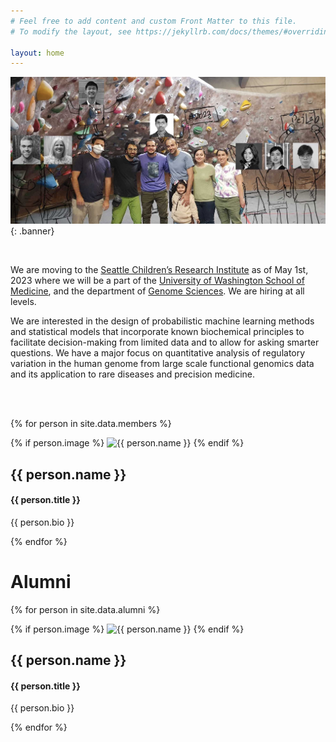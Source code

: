 ```yaml
---
# Feel free to add content and custom Front Matter to this file.
# To modify the layout, see https://jekyllrb.com/docs/themes/#overriding-theme-defaults

layout: home
---
```


![PejLab group picture](/assets/images/Pejlab_group_pic2.jpg){: .banner}

<br>

We are moving to the [Seattle Children’s Research Institute](https://www.seattlechildrens.org/research/research-institute/) as of May 1st, 2023 where we will be a part of the [University of Washington School of Medicine](https://www.uwmedicine.org/school-of-medicine), and the department of [Genome Sciences](https://www.gs.washington.edu/). We are hiring at all levels.

We are interested in the design of probabilistic machine learning methods and statistical models that incorporate known biochemical principles to facilitate decision-making from limited data and to allow for asking smarter questions. We have a major focus on quantitative analysis of regulatory variation in the human genome from large scale functional genomics data and its application to rare diseases and precision medicine.

<br><br>

{% for person in site.data.members %}
  <div class="person">
    {% if person.image %}
      <img class="person-image" alt="{{ person.name }}" src="/assets/images/people/{{ person.image }}">
    {% endif %}
    <div class="person-info">
      <h2 class="person-name">{{ person.name }}</h2>
      <h4 class="person-title">{{ person.title }}</h4>
      <p>{{ person.bio }}</p>
    </div>
  </div>
{% endfor %}

<br>

# Alumni

{% for person in site.data.alumni %}
  <div class="person">
    {% if person.image %}
      <img class="person-image" alt="{{ person.name }}" src="/assets/images/people/{{ person.image }}">
    {% endif %}
    <div class="person-info">
      <h2 class="person-name">{{ person.name }}</h2>
      <h4 class="person-title">{{ person.title }}</h4>
      <p>{{ person.bio }}</p>
    </div>
  </div>
{% endfor %}


